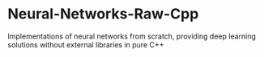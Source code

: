 # Neural-Networks-Raw-Cpp
Implementations of neural networks from scratch, providing deep learning solutions without external libraries in pure C++
